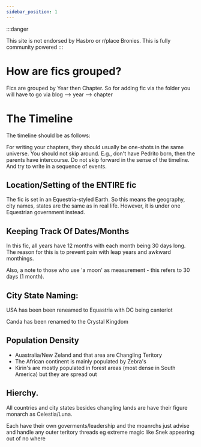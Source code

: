 ```yaml
---
sidebar_position: 1
---
```


:::danger

This site is not endorsed by Hasbro or r/place Bronies. This is fully community powered
:::



# How are fics grouped?​

Fics are grouped by Year then Chapter. So for adding fic via the folder you will have to go via blog --> year --> chapter

# The Timeline

The timeline should be as follows:

For writing your chapters, they should usually be one-shots in the same universe. You should not skip around. E.g., don't have Pedrito born, then the parents have intercourse. Do not skip forward in the sense of the timeline. And try to write in a sequence of events.

## Location/Setting of the ENTIRE fic

The fic is set in an Equestria-styled Earth. So this means the geography, city names, states are the same as in real life. However, it is under one Equestrian government instead.

## Keeping Track Of Dates/Months

In this fic, all years have 12 months with each month being 30 days long. The reason for this is to prevent pain with leap years and awkward monthings.

Also, a note to those who use 'a moon' as measurement - this refers to 30 days (1 month).


## City State Naming:

USA has been been reneamed to Equastria with DC being canterlot

Canda has been renamed to the Crystal Kingdom


## Population Density
- Auastralia/New Zeland and that area are Changling Teritory
- The African continent is mainly populated by Zebra's
- Kirin's are mostly populated in forest areas (most dense in South America) but they are spread out


## Hierchy.

All countries and city states besides changling lands are have their figure monarch as Celestia/Luna. 

Each have their own goverments/leadership and the moanrchs just advise and handle any outer teritory threads eg extreme magic like Snek appearing out of no where